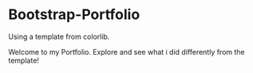 # Bootstrap-Portfolio
Using a template from colorlib.

Welcome to my Portfolio. 
Explore and see what i did differently from the template!
